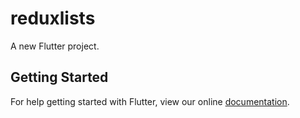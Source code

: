 # reduxlists

A new Flutter project.

## Getting Started

For help getting started with Flutter, view our online
[documentation](https://flutter.io/).
